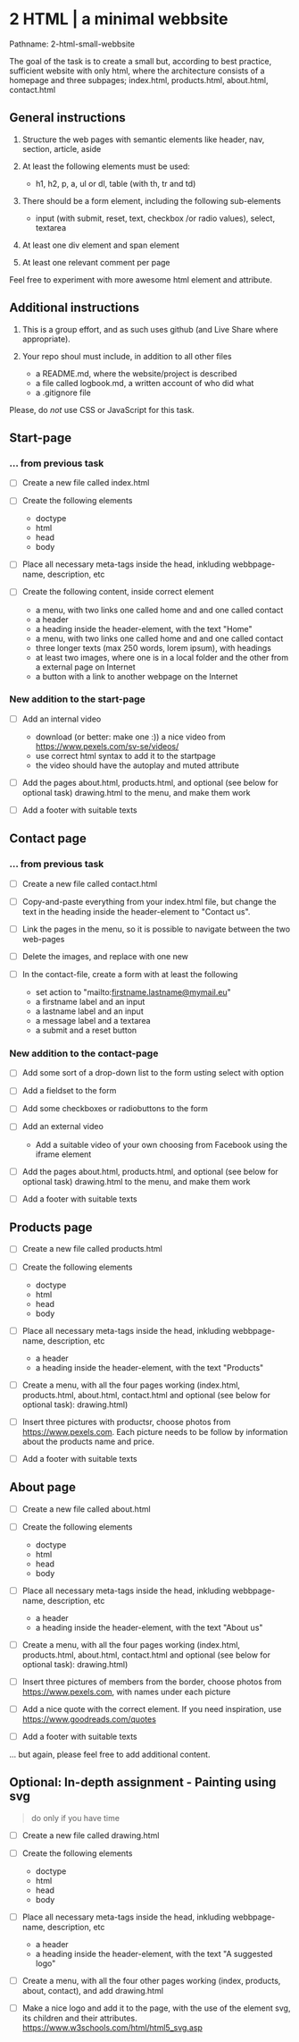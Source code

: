 # 2 HTML | a minimal webbsite

Pathname: 2-html-small-webbsite

The goal of the task is to create a small but, according to best practice, sufficient website with only html, where the architecture consists of a homepage and three subpages; index.html, products.html, about.html, contact.html

## General instructions
1. Structure the web pages with semantic elements like header, nav, section, article, aside

2. At least the following elements must be used:
    - h1, h2, p, a, ul or dl, table (with th, tr and td)

3. There should be a form element, including the following sub-elements
    - input (with submit, reset, text, checkbox /or radio values), select, textarea

4. At least one div element and span element

5. At least one relevant comment per page

Feel free to experiment with more awesome html element and attribute.

## Additional instructions

1. This is a group effort, and as such uses github (and Live Share where appropriate).

3. Your repo shoul must include, in addition to all other files
    - a README.md, where the website/project is described
    - a file called logbook.md, a written account of who did what
    - a .gitignore file

Please, do *not* use CSS or JavaScript for this task.

## Start-page

### ... from previous task

- [ ] Create a new file called index.html

- [ ] Create the following elements
  - doctype
  - html
  - head
  - body

- [ ] Place all necessary meta-tags inside the head, inkluding webbpage-name, description, etc

- [ ] Create the following content, inside correct element
  - a menu, with two links one called home and and one called contact
  - a header
  - a heading inside the header-element, with the text "Home"
  - a menu, with two links one called home and and one called contact
  - three longer texts (max 250 words, lorem ipsum), with headings
  - at least two images, where one is in a local folder and the other from a external page on Internet
  - a button with a link to another webpage on the Internet

### New addition to the start-page

- [ ] Add an internal video
  - download (or better: make one :)) a nice video from <https://www.pexels.com/sv-se/videos/>
  - use correct html syntax to add it to the startpage
  - the video should have the autoplay and muted attribute

- [ ] Add the pages about.html, products.html, and optional (see below for optional task) drawing.html to the menu, and make them work

- [ ] Add a footer with suitable texts

## Contact page

### ... from previous task

- [ ] Create a new file called contact.html

- [ ] Copy-and-paste everything from your index.html file, but change the text in the heading inside the header-element to "Contact us".

- [ ] Link the pages in the menu, so it is possible to navigate between the two web-pages

- [ ] Delete the images, and replace with one new

- [ ] In the contact-file, create a form with at least the following
  - set action to "mailto:firstname.lastname@mymail.eu"
  - a firstname label and an input
  - a lastname label and an input
  - a message label and a textarea
  - a submit and a reset button

### New addition to the contact-page

- [ ] Add some sort of a drop-down list to the form usting select with option

- [ ] Add a fieldset to the form

- [ ] Add some checkboxes or radiobuttons to the form

- [ ] Add an external video
  - Add a suitable video of your own choosing from Facebook using the iframe element

- [ ] Add the pages about.html, products.html, and optional (see below for optional task) drawing.html to the menu, and make them work

- [ ] Add a footer with suitable texts

## Products page

- [ ] Create a new file called products.html

- [ ] Create the following elements
  - doctype
  - html
  - head
  - body

- [ ] Place all necessary meta-tags inside the head, inkluding webbpage-name, description, etc
  - a header
  - a heading inside the header-element, with the text "Products"

- [ ] Create a menu, with all the four pages working (index.html, products.html, about.html, contact.html and optional (see below for optional task): drawing.html)

- [ ] Insert three pictures with productsr, choose photos from <https://www.pexels.com>. Each picture needs to be follow by information about the products name and price.

- [ ] Add a footer with suitable texts

## About page

- [ ] Create a new file called about.html

- [ ] Create the following elements
    - doctype
    - html
    - head
    - body

- [ ] Place all necessary meta-tags inside the head, inkluding webbpage-name, description, etc
    - a header
    - a heading inside the header-element, with the text "About us"

- [ ] Create a menu, with all the four pages working (index.html, products.html, about.html, contact.html and optional (see below for optional task): drawing.html)

- [ ] Insert three pictures of members from the border, choose photos from <https://www.pexels.com>, with names under each picture

- [ ] Add a nice quote with the correct element. If you need inspiration, use <https://www.goodreads.com/quotes>

- [ ] Add a footer with suitable texts

... but again, please feel free to add additional content.

## Optional: In-depth assignment - Painting using svg

> do only if you have time

- [ ] Create a new file called drawing.html

- [ ] Create the following elements
  - doctype
  - html
  - head
  - body

- [ ] Place all necessary meta-tags inside the head, inkluding webbpage-name, description, etc
  - a header
  - a heading inside the header-element, with the text "A suggested logo"

- [ ] Create a menu, with all the four other pages working (index, products, about, contact), and add drawing.html

- [ ] Make a nice logo and add it to the page, with the use of the element svg, its children and their attributes. <https://www.w3schools.com/html/html5_svg.asp>
